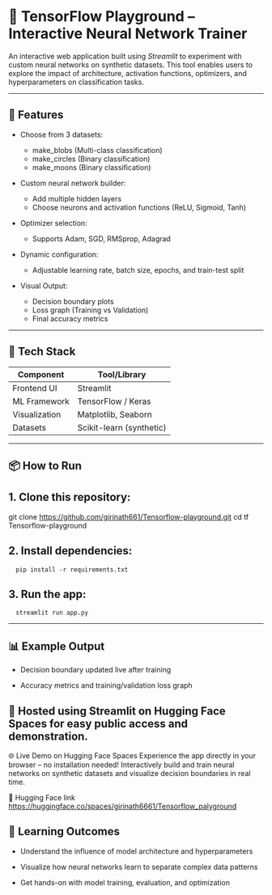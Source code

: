 # 🧠 TensorFlow Playground – Interactive Neural Network Trainer

An interactive web application built using *Streamlit* to experiment with custom neural networks on synthetic datasets. This tool enables users to explore the impact of architecture, activation functions, optimizers, and hyperparameters on classification tasks.

---

## 🚀 Features

- Choose from 3 datasets:
  - make_blobs (Multi-class classification)
  - make_circles (Binary classification)
  - make_moons (Binary classification)

- Custom neural network builder:
  - Add multiple hidden layers
  - Choose neurons and activation functions (ReLU, Sigmoid, Tanh)

- Optimizer selection:
  - Supports Adam, SGD, RMSprop, Adagrad

- Dynamic configuration:
  - Adjustable learning rate, batch size, epochs, and train-test split

- Visual Output:
  - Decision boundary plots
  - Loss graph (Training vs Validation)
  - Final accuracy metrics

---

## 🧰 Tech Stack

| Component       | Tool/Library         |
|----------------|----------------------|
| Frontend UI     | Streamlit            |
| ML Framework    | TensorFlow / Keras   |
| Visualization   | Matplotlib, Seaborn  |
| Datasets        | Scikit-learn (synthetic) |

---

## 📦 How to Run

## 1. Clone this repository:

git clone https://github.com/girinath661/Tensorflow-playground.git
cd tf Tensorflow-playground

## 2. Install dependencies:
      pip install -r requirements.txt

## 3. Run the app:
      streamlit run app.py

---
  ##  📊 Example Output
- Decision boundary updated live after training

- Accuracy metrics and training/validation loss graph


## 📌 Hosted using Streamlit on Hugging Face Spaces for easy public access and demonstration.

🌐 Live Demo on Hugging Face Spaces
  Experience the app directly in your browser – no installation needed!
  Interactively build and train neural networks on synthetic datasets and visualize decision boundaries in real time.

🔗  Hugging Face link https://huggingface.co/spaces/girinath6661/Tensorflow_palyground


## 🧠 Learning Outcomes
- Understand the influence of model architecture and hyperparameters

- Visualize how neural networks learn to separate complex data patterns

- Get hands-on with model training, evaluation, and optimization
